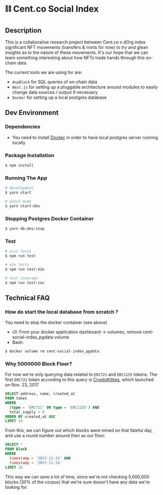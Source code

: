 # ⛓ Cent.co Social Index

## Description

This is a collaborative research project between Cent.co x dOrg index significant NFT movements (transfers & mints for now) to try and glean insights as to the nature of these movements. It's our hope that we can learn something interesting about how NFTs trade hands through this on-chain data.

The current tools we are using for are:

* `AnyBlock` for SQL queries of on-chain data
* `Nest.js` for setting up a pluggable architecture around modules to easily change data sources / output if necessary
* `Docker` for setting up a local postgres database

## Dev Environment

### Dependencies
- You need to install [Docker](https://docs.docker.com/get-docker/) in order to have local postgres server running locally

### Package Installation

```bash
$ npm install
```

### Running The App

```bash
# development
$ yarn start

# watch mode
$ yarn start:dev
```

### Stopping Postgres Docker Container

```bash
$ yarn db:dev:stop
```

### Test

```bash
# unit tests
$ npm run test

# e2e tests
$ npm run test:e2e

# test coverage
$ npm run test:cov
```

## Technical FAQ

### How do start the local database from scratch ?
You need to stop the docker container (see above)
- UI: From your docker application dashboard -> volumes, remove cent-social-index_pgdata volume
- Bash:
```bash
$ docker volume rm cent-social-index_pgdata
```

### Why 5000000 Block Floor?

For now we're only querying data related to `ERC721` and `ERC1155` tokens. The first `ERC721` token according to this query is [CryptoKitties](https://etherscan.io/address/0x06012c8cf97bead5deae237070f9587f8e7a266d), which launched on Nov. 23, 2017

``` SQL
SELECT address, name, created_at
FROM token
WHERE
  (type = 'ERC721' OR type = 'ERC1155') AND
  total_supply > 0
ORDER BY created_at ASC
LIMIT 10
```

From this, we can figure out which blocks were mined on that fateful day, and use a round number around then as our floor:

``` SQL
SELECT *
FROM block
WHERE
  timestamp > '2017-11-23' AND
  timestamp < '2017-11-24'
LIMIT 10
```

This way we can save a lot of time, since we're not checking 5,000,000 blocks (30% of the corpus) that we're sure doesn't have any data we're looking for.

